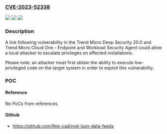 ### [CVE-2023-52338](https://cve.mitre.org/cgi-bin/cvename.cgi?name=CVE-2023-52338)
![](https://img.shields.io/static/v1?label=Product&message=Trend%20Micro%20Deep%20Security%20Agent&color=blue)
![](https://img.shields.io/static/v1?label=Version&message=20.0%20&color=brightgreen)
![](https://img.shields.io/static/v1?label=Vulnerability&message=n%2Fa&color=blue)

### Description

A link following vulnerability in the Trend Micro Deep Security 20.0 and Trend Micro Cloud One - Endpoint and Workload Security Agent could allow a local attacker to escalate privileges on affected installations.Please note: an attacker must first obtain the ability to execute low-privileged code on the target system in order to exploit this vulnerability.

### POC

#### Reference
No PoCs from references.

#### Github
- https://github.com/fkie-cad/nvd-json-data-feeds

